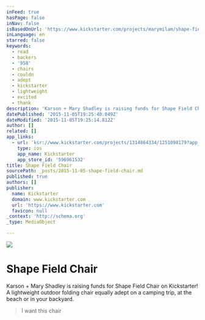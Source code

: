 ```yaml
---
inFeed: true
hasPage: false
inNav: false
isBasedOnUrl: 'https://www.kickstarter.com/projects/marymilam/shape-field-chair?ref=discovery'
inLanguage: en
starred: false
keywords:
  - read
  - backers
  - '958'
  - chairs
  - couldn
  - adept
  - kickstarter
  - lightweight
  - excited
  - thank
description: 'Karson + Mary Shadley is raising funds for Shape Field Chair on Kickstarter! A lightweight outdoor folding chair equally adept on a camping trip, at the beach or in your backyard.'
datePublished: '2015-11-05T19:25:40.849Z'
dateModified: '2015-11-05T19:25:14.812Z'
author: []
related: []
app_links:
  - url: 'ksr://www.kickstarter.com/projects/1314864334/1251098179?app_banner=1'
    type: ios
    app_name: Kickstarter
    app_store_id: '596961532'
title: Shape Field Chair
sourcePath: _posts/2015-11-05-shape-field-chair.md
published: true
authors: []
publisher:
  name: Kickstarter
  domain: www.kickstarter.com
  url: 'https://www.kickstarter.com'
  favicon: null
_context: 'http://schema.org'
_type: MediaObject

---
```

![](https://the-grid-user-content.s3-us-west-2.amazonaws.com/14ec57bf-cd1c-41be-9eac-d9879aa545cf.jpg)

# Shape Field Chair

Karson + Mary Shadley is raising funds for Shape Field Chair on Kickstarter! A lightweight outdoor folding chair equally adept on a camping trip, at the beach or in your backyard.

> I want this chair
> 
>